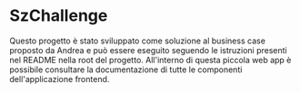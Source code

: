 # SzChallenge

Questo progetto è stato sviluppato come soluzione al business case proposto da Andrea e può essere eseguito seguendo le istruzioni presenti nel README nella root del progetto. All'interno di questa piccola web app è possibile consultare la documentazione di tutte le componenti dell'applicazione frontend.
